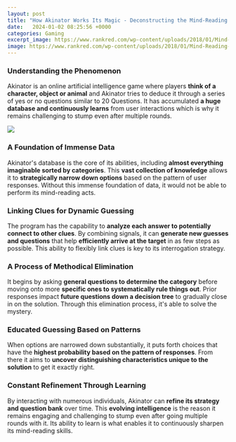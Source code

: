 ```yaml
---
layout: post
title: "How Akinator Works Its Magic - Deconstructing the Mind-Reading AI"
date:   2024-01-02 08:25:56 +0000
categories: Gaming
excerpt_image: https://www.rankred.com/wp-content/uploads/2018/01/Mind-Reading-AI.jpg
image: https://www.rankred.com/wp-content/uploads/2018/01/Mind-Reading-AI.jpg
---
```


### Understanding the Phenomenon
Akinator is an online artificial intelligence game where players **think of a character, object or animal** and Akinator tries to deduce it through a series of yes or no questions similar to 20 Questions. It has accumulated **a huge database and continuously learns** from user interactions which is why it remains challenging to stump even after multiple rounds. 

![](https://www.rankred.com/wp-content/uploads/2018/01/Mind-Reading-AI.jpg)
### A Foundation of Immense Data
Akinator's database is the core of its abilities, including **almost everything imaginable sorted by categories**. This **vast collection of knowledge** allows it to **strategically narrow down options** based on the pattern of user responses. Without this immense foundation of data, it would not be able to perform its mind-reading acts.
### Linking Clues for Dynamic Guessing  
The program has the capability to **analyze each answer to potentially connect to other clues**. By combining signals, it can **generate new guesses and questions** that help **efficiently arrive at the target** in as few steps as possible. This ability to flexibly link clues is key to its interrogation strategy.
### A Process of Methodical Elimination
It begins by asking **general questions to determine the category** before moving onto more **specific ones to systematically rule things out**. Prior responses impact **future questions down a decision tree** to gradually close in on the solution. Through this elimination process, it's able to solve the mystery.
### Educated Guessing Based on Patterns  
When options are narrowed down substantially, it puts forth choices that have the **highest probability based on the pattern of responses**. From there it aims to **uncover distinguishing characteristics unique to the solution** to get it exactly right.
### Constant Refinement Through Learning
By interacting with numerous individuals, Akinator can **refine its strategy and question bank** over time. This **evolving intelligence** is the reason it remains engaging and challenging to stump even after going multiple rounds with it. Its ability to learn is what enables it to continuously sharpen its mind-reading skills.